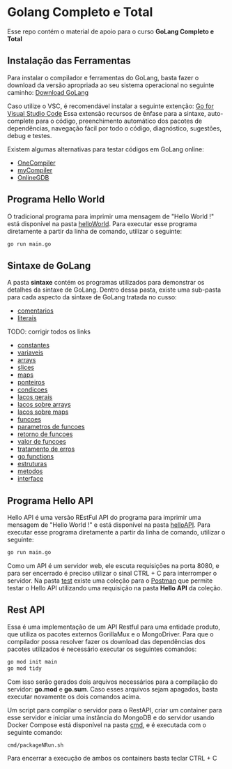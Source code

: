 # Golang Completo e Total

Esse repo contém o material de apoio para o curso __GoLang Completo e Total__

## Instalação das Ferramentas

Para instalar o compilador e ferramentas do GoLang, basta fazer o download da versão apropriada ao
seu sistema operacional no seguinte caminho: [Download GoLang](https://go.dev/dl/)

Caso utilize o VSC, é recomendável instalar a seguinte extenção:
[Go for Visual Studio Code](https://marketplace.visualstudio.com/items?itemName=golang.go)
Essa extensão recursos de ênfase para a sintaxe, auto-complete para o código, preenchimento
automático dos pacotes de dependências, navegação fácil por todo o código, diagnóstico, sugestões,
debug e testes.

Existem algumas alternativas para testar códigos em GoLang online:

- [OneCompiler](onecompiler.com/go)
- [myCompiler](mycompiler.io/new/go)
- [OnlineGDB](onlinegdb.com/online_go_compiler)

## Programa Hello World

O tradicional programa para imprimir uma mensagem de "Hello World !" está disponível na pasta
[helloWorld](https://github.com/aldebap/go_completo_total/tree/main/helloWorld).
Para executar esse programa diretamente a partir da linha de comando, utilizar o seguinte:

```sh
go run main.go
```

## Sintaxe de GoLang

A pasta __sintaxe__ contém os programas utilizados para demonstrar os detalhes da sintaxe de GoLang.
Dentro dessa pasta, existe uma sub-pasta para cada aspecto da sintaxe de GoLang tratada no cusso:

- [comentarios](https://github.com/aldebap/go_completo_total/tree/main/sintaxe/01_comentarios)
- [literais](https://github.com/aldebap/go_completo_total/tree/main/sintaxe/02_literais)

TODO: corrigir todos os links

- [constantes](https://github.com/aldebap/Masterclass_Golang/tree/main/sintaxe/constantes)
- [variaveis](https://github.com/aldebap/Masterclass_Golang/tree/main/sintaxe/variaveis)
- [arrays](https://github.com/aldebap/Masterclass_Golang/tree/main/sintaxe/arrays)
- [slices](https://github.com/aldebap/Masterclass_Golang/tree/main/sintaxe/slices)
- [maps](https://github.com/aldebap/Masterclass_Golang/tree/main/sintaxe/maps)
- [ponteiros](https://github.com/aldebap/Masterclass_Golang/tree/main/sintaxe/ponteiros)
- [condicoes](https://github.com/aldebap/Masterclass_Golang/tree/main/sintaxe/condicoes)
- [lacos gerais](https://github.com/aldebap/Masterclass_Golang/tree/main/sintaxe/lacos%20gerais)
- [lacos sobre arrays](https://github.com/aldebap/Masterclass_Golang/tree/main/sintaxe/lacos%20sobre%20arrays)
- [lacos sobre maps](https://github.com/aldebap/Masterclass_Golang/tree/main/sintaxe/lacos%20sobre%20maps)
- [funcoes](https://github.com/aldebap/Masterclass_Golang/tree/main/sintaxe/funcoes)
- [parametros de funcoes](https://github.com/aldebap/Masterclass_Golang/tree/main/sintaxe/parametros%20de%20funcoes)
- [retorno de funcoes](https://github.com/aldebap/Masterclass_Golang/tree/main/sintaxe/retorno%20de%20funcoes)
- [valor de funcoes](https://github.com/aldebap/Masterclass_Golang/tree/main/sintaxe/valor%20de%20funcoes)
- [tratamento de erros](https://github.com/aldebap/Masterclass_Golang/tree/main/sintaxe/tratamento%20erros)
- [go functions](https://github.com/aldebap/Masterclass_Golang/tree/main/sintaxe/go%20functions)
- [estruturas](https://github.com/aldebap/Masterclass_Golang/tree/main/sintaxe/estruturas)
- [metodos](https://github.com/aldebap/Masterclass_Golang/tree/main/sintaxe/metodos)
- [interface](https://github.com/aldebap/Masterclass_Golang/tree/main/sintaxe/interface)

## Programa Hello API

Hello API é uma versão REstFul API do programa para imprimir uma mensagem de "Hello World !" e está
disponível na pasta [helloAPI](https://github.com/aldebap/Masterclass_Golang/tree/main/helloAPI).
Para executar esse programa diretamente a partir da linha de comando, utilizar o seguinte:

```sh
go run main.go
```

Como um API é um servidor web, ele escuta requisições na porta 8080, e para ser encerrado é preciso
utilizar o sinal CTRL + C para interromper o servidor.
Na pasta [test](https://github.com/aldebap/Masterclass_Golang/tree/main/test) existe uma coleção
para o [Postman](https://www.postman.com/) que permite testar o Hello API utilizando uma requisição
na pasta __Hello API__ da coleção.

## Rest API

Essa é uma implementação de um API Restful para uma entidade produto, que utiliza os pacotes
externos GorillaMux e o MongoDriver.
Para que o compilador possa resolver fazer os download das dependências dos pacotes utilizados
é necessário executar os seguintes comandos:

```sh
go mod init main
go mod tidy
```

Com isso serão gerados dois arquivos necessários para a compilação do servidor: __go.mod__ e
__go.sum__.
Caso esses arquivos sejam apagados, basta executar novamente os dois comandos acima.

Um script para compilar o servidor para o RestAPI, criar um container para esse servidor e iniciar
uma instância do MongoDB e do servidor usando Docker Compose está disponível na pasta
[cmd](https://github.com/aldebap/Masterclass_Golang/tree/main/RestAPI/cmd), e é executada com o
seguinte comando:

```sh
cmd/packageNRun.sh
```

Para encerrar a execução de ambos os containers basta teclar CTRL + C
